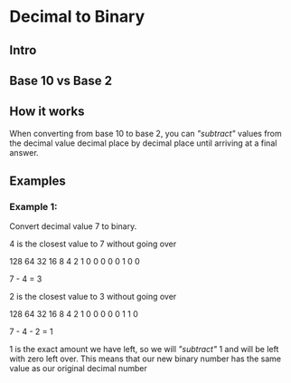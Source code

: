# Decimal to Binary

## Intro

## Base 10 vs Base 2

## How it works
When converting from base 10 to base 2, you can *"subtract"* values from the decimal value decimal place by decimal place until arriving at a final answer.

## Examples

### Example 1:

Convert decimal value 7 to binary.

4 is the closest value to 7 without going over

128 64 32 16 8 4 2 1
 0   0  0  0 0 1 0 0
 
7 - 4 = 3
 
2 is the closest value to 3 without going over
 
128 64 32 16 8 4 2 1
 0   0  0  0 0 1 1 0
  
7 - 4 - 2 = 1
  
1 is the exact amount we have left, so we will *"subtract"* 1 and will be left with zero left over. This means that our new binary number has the same value
as our original decimal number

